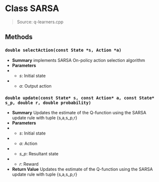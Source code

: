 # Class SARSA
> Source: q-learners.cpp
## Methods
### ``double selectAction(const State *s, Action *a)``
* **Summary**
  implements SARSA On-policy action selection algorithm
* **Parameters**
* * _s_: Initial state
* * _a_: Output action
### ``double update(const State* s, const Action* a, const State* s_p, double r, double probability)``
* **Summary**
  Updates the estimate of the Q-function using the SARSA update rule with tuple {s,a,s_p,r}
* **Parameters**
* * _s_: Initial state
* * _a_: Action
* * _s_p_: Resultant state
* * _r_: Reward
* **Return Value**
  Updates the estimate of the Q-function using the SARSA update rule with tuple {s,a,s_p,r}
